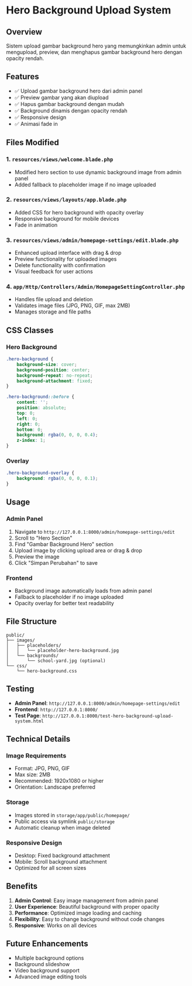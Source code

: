 # Hero Background Upload System

## Overview
Sistem upload gambar background hero yang memungkinkan admin untuk mengupload, preview, dan menghapus gambar background hero dengan opacity rendah.

## Features
- ✅ Upload gambar background hero dari admin panel
- ✅ Preview gambar yang akan diupload
- ✅ Hapus gambar background dengan mudah
- ✅ Background dinamis dengan opacity rendah
- ✅ Responsive design
- ✅ Animasi fade in

## Files Modified

### 1. `resources/views/welcome.blade.php`
- Modified hero section to use dynamic background image from admin panel
- Added fallback to placeholder image if no image uploaded

### 2. `resources/views/layouts/app.blade.php`
- Added CSS for hero background with opacity overlay
- Responsive background for mobile devices
- Fade in animation

### 3. `resources/views/admin/homepage-settings/edit.blade.php`
- Enhanced upload interface with drag & drop
- Preview functionality for uploaded images
- Delete functionality with confirmation
- Visual feedback for user actions

### 4. `app/Http/Controllers/Admin/HomepageSettingController.php`
- Handles file upload and deletion
- Validates image files (JPG, PNG, GIF, max 2MB)
- Manages storage and file paths

## CSS Classes

### Hero Background
```css
.hero-background {
    background-size: cover;
    background-position: center;
    background-repeat: no-repeat;
    background-attachment: fixed;
}

.hero-background::before {
    content: '';
    position: absolute;
    top: 0;
    left: 0;
    right: 0;
    bottom: 0;
    background: rgba(0, 0, 0, 0.4);
    z-index: 1;
}
```

### Overlay
```css
.hero-background-overlay {
    background: rgba(0, 0, 0, 0.1);
}
```

## Usage

### Admin Panel
1. Navigate to `http://127.0.0.1:8000/admin/homepage-settings/edit`
2. Scroll to "Hero Section"
3. Find "Gambar Background Hero" section
4. Upload image by clicking upload area or drag & drop
5. Preview the image
6. Click "Simpan Perubahan" to save

### Frontend
- Background image automatically loads from admin panel
- Fallback to placeholder if no image uploaded
- Opacity overlay for better text readability

## File Structure
```
public/
├── images/
│   ├── placeholders/
│   │   └── placeholder-hero-background.jpg
│   └── backgrounds/
│       └── school-yard.jpg (optional)
└── css/
    └── hero-background.css
```

## Testing
- **Admin Panel**: `http://127.0.0.1:8000/admin/homepage-settings/edit`
- **Frontend**: `http://127.0.0.1:8000/`
- **Test Page**: `http://127.0.0.1:8000/test-hero-background-upload-system.html`

## Technical Details

### Image Requirements
- Format: JPG, PNG, GIF
- Max size: 2MB
- Recommended: 1920x1080 or higher
- Orientation: Landscape preferred

### Storage
- Images stored in `storage/app/public/homepage/`
- Public access via symlink `public/storage`
- Automatic cleanup when image deleted

### Responsive Design
- Desktop: Fixed background attachment
- Mobile: Scroll background attachment
- Optimized for all screen sizes

## Benefits
1. **Admin Control**: Easy image management from admin panel
2. **User Experience**: Beautiful background with proper opacity
3. **Performance**: Optimized image loading and caching
4. **Flexibility**: Easy to change background without code changes
5. **Responsive**: Works on all devices

## Future Enhancements
- Multiple background options
- Background slideshow
- Video background support
- Advanced image editing tools